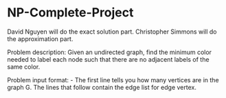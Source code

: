 # NP-Complete-Project

David Nguyen will do the exact solution part.
Christopher Simmons will do the approximation part.

Problem description:
    Given an undirected graph, find the minimum color needed to label each node such that there are no adjacent labels of the same color.

Problem input format:
    - The first line tells you how many vertices are in the graph G. The lines that follow contain the edge list for edge vertex.
